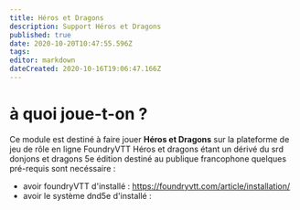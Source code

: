 ```yaml
---
title: Héros et Dragons
description: Support Héros et Dragons
published: true
date: 2020-10-20T10:47:55.596Z
tags: 
editor: markdown
dateCreated: 2020-10-16T19:06:47.166Z
---
```


# à quoi joue-t-on ?
Ce module est destiné à faire jouer **Héros et Dragons** sur la plateforme de jeu de rôle en ligne FoundryVTT
Héros et dragons étant un dérivé du srd donjons et dragons 5e édition destiné au publique francophone quelques pré-requis sont necéssaire : 
- avoir foundryVTT d'installé : https://foundryvtt.com/article/installation/
- avoir le système dnd5e d'installé :